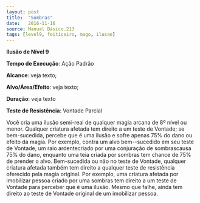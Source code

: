 ```yaml
---
layout: post
title:  "Sombras"
date:   2016-11-16
source: Manual Básico.213
tags: [level9, feiticeiro, mago, ilusao]
---
```


**Ilusão de Nível 9**

**Tempo de Execução**: Ação Padrão

**Alcance**: veja texto;

**Alvo/Área/Efeito**: veja texto;

**Duração**: veja texto

**Teste de Resistência**: Vontade Parcial

Você cria uma ilusão semi-real de qualquer magia arcana de 8º nível ou menor. Qualquer criatura afetada tem direito a um teste de Vontade; se bem-sucedida, 
percebe que é uma ilusão e sofre apenas 75% do dano ou efeito da magia.
Por exemplo, contra um alvo bem--sucedido em seu teste de Vontade, um raio ardentecriado por uma conjuração de sombrascausa 75% do dano, enquanto uma  teia criada por sombras tem chance de 75% de prender o alvo.
Bem-sucedida ou não no teste de Vontade, qualquer criatura afetada também tem direito a qualquer teste de resistência oferecido pela magia original. 
Por exemplo, uma criatura afetada por imobilizar pessoa criado por uma sombras tem direito a um teste de Vontade para perceber que é uma ilusão. 
Mesmo que falhe, ainda tem direito ao teste de Vontade original de um imobilizar pessoa.